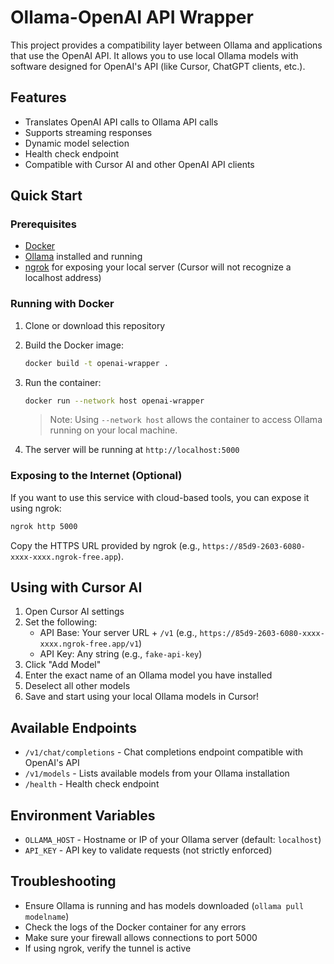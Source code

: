 # Ollama-OpenAI API Wrapper

This project provides a compatibility layer between Ollama and applications that use the OpenAI API. It allows you to use local Ollama models with software designed for OpenAI's API (like Cursor, ChatGPT clients, etc.).

## Features

- Translates OpenAI API calls to Ollama API calls
- Supports streaming responses
- Dynamic model selection
- Health check endpoint
- Compatible with Cursor AI and other OpenAI API clients

## Quick Start

### Prerequisites

- [Docker](https://www.docker.com/get-started/)
- [Ollama](https://ollama.ai/) installed and running
- [ngrok](https://ngrok.com/) for exposing your local server (Cursor will not recognize a localhost address)

### Running with Docker

1. Clone or download this repository

2. Build the Docker image:
   ```bash
   docker build -t openai-wrapper .
   ```

3. Run the container:
   ```bash
   docker run --network host openai-wrapper
   ```

   > Note: Using `--network host` allows the container to access Ollama running on your local machine.

4. The server will be running at `http://localhost:5000`

### Exposing to the Internet (Optional)

If you want to use this service with cloud-based tools, you can expose it using ngrok:

```bash
ngrok http 5000
```

Copy the HTTPS URL provided by ngrok (e.g., `https://85d9-2603-6080-xxxx-xxxx.ngrok-free.app`).

## Using with Cursor AI

1. Open Cursor AI settings
2. Set the following:
   - API Base: Your server URL + `/v1` (e.g., `https://85d9-2603-6080-xxxx-xxxx.ngrok-free.app/v1`)
   - API Key: Any string (e.g., `fake-api-key`)
3. Click "Add Model"
4. Enter the exact name of an Ollama model you have installed
5. Deselect all other models
6. Save and start using your local Ollama models in Cursor!

## Available Endpoints

- `/v1/chat/completions` - Chat completions endpoint compatible with OpenAI's API
- `/v1/models` - Lists available models from your Ollama installation
- `/health` - Health check endpoint

## Environment Variables

- `OLLAMA_HOST` - Hostname or IP of your Ollama server (default: `localhost`)
- `API_KEY` - API key to validate requests (not strictly enforced)

## Troubleshooting

- Ensure Ollama is running and has models downloaded (`ollama pull modelname`)
- Check the logs of the Docker container for any errors
- Make sure your firewall allows connections to port 5000
- If using ngrok, verify the tunnel is active
